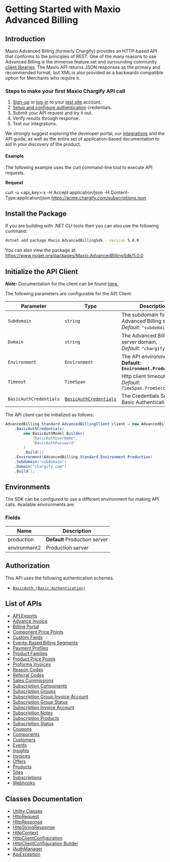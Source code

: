 
# Getting Started with Maxio Advanced Billing

## Introduction

Maxio Advanced Billing (formerly Chargify) provides an HTTP-based API that conforms to the principles of REST.
One of the many reasons to use Advanced Billing is the immense feature set and surrounding community [client libraries](page:development-tools/client-libraries).
The Maxio API returns JSON responses as the primary and recommended format, but XML is also provided as a backwards compatible option for Merchants who require it.

### Steps to make your first Maxio Chargify API call

1. [Sign-up](https://app.chargify.com/signup/maxio-billing-sandbox) or [log-in](https://app.chargify.com/login.html) to your [test site](https://maxio.zendesk.com/hc/en-us/articles/24250712113165-Testing-Overview) account.
2. [Setup and configure authentication](https://maxio.zendesk.com/hc/en-us/articles/24294819360525-API-Keys) credentials.
3. Submit your API request and try it out.
4. Verify results through response.
5. Test our integrations.

We strongly suggest exploring the developer portal, our [integrations](https://www.maxio.com/integrations) and the API guide, as well as the entire set of application-based documentation to aid in your discovery of the product.

#### Example

The following example uses the curl command-line tool to execute API requests.

**Request**

curl -u <api_key>:x -H Accept:application/json -H Content-Type:application/json https://acme.chargify.com/subscriptions.json

## Install the Package

If you are building with .NET CLI tools then you can also use the following command:

```bash
dotnet add package Maxio.AdvancedBillingSdk --version 5.0.0
```

You can also view the package at:
https://www.nuget.org/packages/Maxio.AdvancedBillingSdk/5.0.0

## Initialize the API Client

**_Note:_** Documentation for the client can be found [here.](https://www.github.com/maxio-com/ab-dotnet-sdk/tree/5.0.0/doc/client.md)

The following parameters are configurable for the API Client:

| Parameter | Type | Description |
|  --- | --- | --- |
| `Subdomain` | `string` | The subdomain for your Advanced Billing site.<br>*Default*: `"subdomain"` |
| `Domain` | `string` | The Advanced Billing server domain.<br>*Default*: `"chargify.com"` |
| `Environment` | `Environment` | The API environment. <br> **Default: `Environment.Production`** |
| `Timeout` | `TimeSpan` | Http client timeout.<br>*Default*: `TimeSpan.FromSeconds(120)` |
| `BasicAuthCredentials` | [`BasicAuthCredentials`](https://www.github.com/maxio-com/ab-dotnet-sdk/tree/5.0.0/doc/auth/basic-authentication.md) | The Credentials Setter for Basic Authentication |

The API client can be initialized as follows:

```csharp
AdvancedBilling.Standard.AdvancedBillingClient client = new AdvancedBilling.Standard.AdvancedBillingClient.Builder()
    .BasicAuthCredentials(
        new BasicAuthModel.Builder(
            "BasicAuthUserName",
            "BasicAuthPassword"
        )
        .Build())
    .Environment(AdvancedBilling.Standard.Environment.Production)
    .Subdomain("subdomain")
    .Domain("chargify.com")
    .Build();
```

## Environments

The SDK can be configured to use a different environment for making API calls. Available environments are:

### Fields

| Name | Description |
|  --- | --- |
| production | **Default** Production server |
| environment2 | Production server |

## Authorization

This API uses the following authentication schemes.

* [`BasicAuth (Basic Authentication)`](https://www.github.com/maxio-com/ab-dotnet-sdk/tree/5.0.0/doc/auth/basic-authentication.md)

## List of APIs

* [API Exports](https://www.github.com/maxio-com/ab-dotnet-sdk/tree/5.0.0/doc/controllers/api-exports.md)
* [Advance Invoice](https://www.github.com/maxio-com/ab-dotnet-sdk/tree/5.0.0/doc/controllers/advance-invoice.md)
* [Billing Portal](https://www.github.com/maxio-com/ab-dotnet-sdk/tree/5.0.0/doc/controllers/billing-portal.md)
* [Component Price Points](https://www.github.com/maxio-com/ab-dotnet-sdk/tree/5.0.0/doc/controllers/component-price-points.md)
* [Custom Fields](https://www.github.com/maxio-com/ab-dotnet-sdk/tree/5.0.0/doc/controllers/custom-fields.md)
* [Events-Based Billing Segments](https://www.github.com/maxio-com/ab-dotnet-sdk/tree/5.0.0/doc/controllers/events-based-billing-segments.md)
* [Payment Profiles](https://www.github.com/maxio-com/ab-dotnet-sdk/tree/5.0.0/doc/controllers/payment-profiles.md)
* [Product Families](https://www.github.com/maxio-com/ab-dotnet-sdk/tree/5.0.0/doc/controllers/product-families.md)
* [Product Price Points](https://www.github.com/maxio-com/ab-dotnet-sdk/tree/5.0.0/doc/controllers/product-price-points.md)
* [Proforma Invoices](https://www.github.com/maxio-com/ab-dotnet-sdk/tree/5.0.0/doc/controllers/proforma-invoices.md)
* [Reason Codes](https://www.github.com/maxio-com/ab-dotnet-sdk/tree/5.0.0/doc/controllers/reason-codes.md)
* [Referral Codes](https://www.github.com/maxio-com/ab-dotnet-sdk/tree/5.0.0/doc/controllers/referral-codes.md)
* [Sales Commissions](https://www.github.com/maxio-com/ab-dotnet-sdk/tree/5.0.0/doc/controllers/sales-commissions.md)
* [Subscription Components](https://www.github.com/maxio-com/ab-dotnet-sdk/tree/5.0.0/doc/controllers/subscription-components.md)
* [Subscription Groups](https://www.github.com/maxio-com/ab-dotnet-sdk/tree/5.0.0/doc/controllers/subscription-groups.md)
* [Subscription Group Invoice Account](https://www.github.com/maxio-com/ab-dotnet-sdk/tree/5.0.0/doc/controllers/subscription-group-invoice-account.md)
* [Subscription Group Status](https://www.github.com/maxio-com/ab-dotnet-sdk/tree/5.0.0/doc/controllers/subscription-group-status.md)
* [Subscription Invoice Account](https://www.github.com/maxio-com/ab-dotnet-sdk/tree/5.0.0/doc/controllers/subscription-invoice-account.md)
* [Subscription Notes](https://www.github.com/maxio-com/ab-dotnet-sdk/tree/5.0.0/doc/controllers/subscription-notes.md)
* [Subscription Products](https://www.github.com/maxio-com/ab-dotnet-sdk/tree/5.0.0/doc/controllers/subscription-products.md)
* [Subscription Status](https://www.github.com/maxio-com/ab-dotnet-sdk/tree/5.0.0/doc/controllers/subscription-status.md)
* [Coupons](https://www.github.com/maxio-com/ab-dotnet-sdk/tree/5.0.0/doc/controllers/coupons.md)
* [Components](https://www.github.com/maxio-com/ab-dotnet-sdk/tree/5.0.0/doc/controllers/components.md)
* [Customers](https://www.github.com/maxio-com/ab-dotnet-sdk/tree/5.0.0/doc/controllers/customers.md)
* [Events](https://www.github.com/maxio-com/ab-dotnet-sdk/tree/5.0.0/doc/controllers/events.md)
* [Insights](https://www.github.com/maxio-com/ab-dotnet-sdk/tree/5.0.0/doc/controllers/insights.md)
* [Invoices](https://www.github.com/maxio-com/ab-dotnet-sdk/tree/5.0.0/doc/controllers/invoices.md)
* [Offers](https://www.github.com/maxio-com/ab-dotnet-sdk/tree/5.0.0/doc/controllers/offers.md)
* [Products](https://www.github.com/maxio-com/ab-dotnet-sdk/tree/5.0.0/doc/controllers/products.md)
* [Sites](https://www.github.com/maxio-com/ab-dotnet-sdk/tree/5.0.0/doc/controllers/sites.md)
* [Subscriptions](https://www.github.com/maxio-com/ab-dotnet-sdk/tree/5.0.0/doc/controllers/subscriptions.md)
* [Webhooks](https://www.github.com/maxio-com/ab-dotnet-sdk/tree/5.0.0/doc/controllers/webhooks.md)

## Classes Documentation

* [Utility Classes](https://www.github.com/maxio-com/ab-dotnet-sdk/tree/5.0.0/doc/utility-classes.md)
* [HttpRequest](https://www.github.com/maxio-com/ab-dotnet-sdk/tree/5.0.0/doc/http-request.md)
* [HttpResponse](https://www.github.com/maxio-com/ab-dotnet-sdk/tree/5.0.0/doc/http-response.md)
* [HttpStringResponse](https://www.github.com/maxio-com/ab-dotnet-sdk/tree/5.0.0/doc/http-string-response.md)
* [HttpContext](https://www.github.com/maxio-com/ab-dotnet-sdk/tree/5.0.0/doc/http-context.md)
* [HttpClientConfiguration](https://www.github.com/maxio-com/ab-dotnet-sdk/tree/5.0.0/doc/http-client-configuration.md)
* [HttpClientConfiguration Builder](https://www.github.com/maxio-com/ab-dotnet-sdk/tree/5.0.0/doc/http-client-configuration-builder.md)
* [IAuthManager](https://www.github.com/maxio-com/ab-dotnet-sdk/tree/5.0.0/doc/i-auth-manager.md)
* [ApiException](https://www.github.com/maxio-com/ab-dotnet-sdk/tree/5.0.0/doc/api-exception.md)

